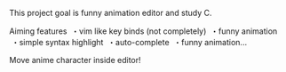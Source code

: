 This project goal is funny animation editor and study C.

Aiming features
  ・vim like key binds (not completely)
  ・funny animation
  ・simple syntax highlight
  ・auto-complete
  ・funny animation...


Move anime character inside editor!
